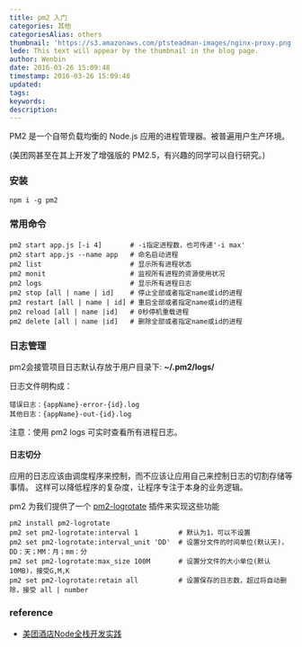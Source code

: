 ```yaml
---
title: pm2 入门
categories: 其他
categoriesAlias: others
thumbnail: 'https://s3.amazonaws.com/ptsteadman-images/nginx-proxy.png'
lede: This text will appear by the thumbnail in the blog page.
author: Wenbin
date: 2016-03-26 15:09:48
timestamp: 2016-03-26 15:09:48
updated:
tags:
keywords:
description:
---
```


PM2 是一个自带负载均衡的 Node.js 应用的进程管理器。被普遍用户生产环境。

(美团网甚至在其上开发了增强版的 PM2.5，有兴趣的同学可以自行研究。)

### 安装

```shell
npm i -g pm2
```

### 常用命令

```shell
pm2 start app.js [-i 4]       # -i指定进程数，也可传递'-i max'
pm2 start app.js --name app   # 命名启动进程
pm2 list                      # 显示所有进程状态
pm2 monit                     # 监视所有进程的资源使用状况
pm2 logs                      # 显示所有进程日志
pm2 stop [all | name | id]    # 停止全部或者指定name或id的进程
pm2 restart [all | name | id] # 重启全部或者指定name或id的进程
pm2 reload [all | name |id]   # 0秒停机重载进程
pm2 delete [all | name |id]   # 删除全部或者指定name或id的进程
```


### 日志管理

pm2会接管项目日志默认存放于用户目录下: **~/.pm2/logs/**

日志文件明构成：

```shell
错误日志：{appName}-error-{id}.log
其他日志：{appName}-out-{id}.log
```
注意：使用 pm2 logs 可实时查看所有进程日志。

#### 日志切分

应用的日志应该由调度程序来控制，而不应该让应用自己来控制日志的切割存储等事情。
这样可以降低程序的复杂度，让程序专注于本身的业务逻辑。

pm2 为我们提供了一个 [pm2-logrotate](https://github.com/pm2-hive/pm2-logrotate) 插件来实现这些功能

```shell
pm2 install pm2-logrotate
pm2 set pm2-logrotate:interval 1          # 默认为1，可以不设置
pm2 set pm2-logrotate:interval_unit 'DD'  # 设置分文件的时间单位(默认天)，DD：天；MM：月；mm：分
pm2 set pm2-logrotate:max_size 100M       # 设置分文件的大小单位(默认10MB)，接受G,M,K
pm2 set pm2-logrotate:retain all          # 设置保存的日志数，超过将自动删除，接受 all | number
```

### reference

- [美团酒店Node全栈开发实践](http://tech.meituan.com/node-fullstack-development-practice.html)
